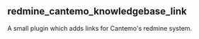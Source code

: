 redmine_cantemo_knowledgebase_link
----------------------------------

A small plugin which adds links for Cantemo's redmine system.

